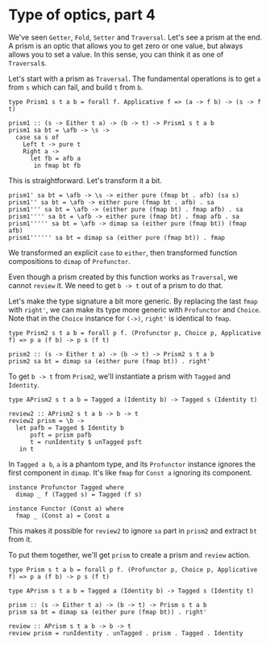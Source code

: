 # Type of optics, part 4

We've seen `Getter`, `Fold`, `Setter` and `Traversal`. Let's see a prism at the end. A prism is an optic that allows you to get zero or one value, but always allows you to set a value. In this sense, you can think it as one of `Traversal`s.

Let's start with a prism as `Traversal`. The fundamental operations is to get `a` from `s` which can fail, and build `t` from `b`.

```
type Prism1 s t a b = forall f. Applicative f => (a -> f b) -> (s -> f t)

prism1 :: (s -> Either t a) -> (b -> t) -> Prism1 s t a b
prism1 sa bt = \afb -> \s ->
  case sa s of
    Left t -> pure t
    Right a ->
      let fb = afb a
       in fmap bt fb
```

This is straightforward. Let's transform it a bit.

```
prism1' sa bt = \afb -> \s -> either pure (fmap bt . afb) (sa s)
prism1'' sa bt = \afb -> either pure (fmap bt . afb) . sa
prism1''' sa bt = \afb -> (either pure (fmap bt) . fmap afb) . sa
prism1'''' sa bt = \afb -> either pure (fmap bt) . fmap afb . sa
prism1''''' sa bt = \afb -> dimap sa (either pure (fmap bt)) (fmap afb)
prism1'''''' sa bt = dimap sa (either pure (fmap bt)) . fmap
```

We transformed an explicit `case` to `either`, then transformed function compositions to `dimap` of `Profunctor`.

Even though a prism created by this function works as `Traversal`, we cannot `review` it. We need to get `b -> t` out of a prism to do that.

Let's make the type signature a bit more generic. By replacing the last `fmap` with `right'`, we can make its type more generic with `Profunctor` and `Choice`. Note that in the `Choice` instance for `(->)`, `right'` is identical to `fmap`.

```
type Prism2 s t a b = forall p f. (Profunctor p, Choice p, Applicative f) => p a (f b) -> p s (f t)

prism2 :: (s -> Either t a) -> (b -> t) -> Prism2 s t a b
prism2 sa bt = dimap sa (either pure (fmap bt)) . right'
```

To get `b -> t` from `Prism2`, we'll instantiate a prism with `Tagged` and `Identity`.

```
type APrism2 s t a b = Tagged a (Identity b) -> Tagged s (Identity t)

review2 :: APrism2 s t a b -> b -> t
review2 prism = \b ->
  let pafb = Tagged $ Identity b
      psft = prism pafb
      t = runIdentity $ unTagged psft
   in t
```

In `Tagged a b`, `a` is a phantom type, and its `Profunctor` instance ignores the first component in `dimap`. It's like `fmap` for `Const a` ignoring its component.

```
instance Profunctor Tagged where
  dimap _ f (Tagged s) = Tagged (f s)

instance Functor (Const a) where
  fmap _ (Const a) = Const a
```

This makes it possible for `review2` to ignore `sa` part in `prism2` and extract `bt` from it.

To put them together, we'll get `prism` to create a prism and `review` action.

```
type Prism s t a b = forall p f. (Profunctor p, Choice p, Applicative f) => p a (f b) -> p s (f t)

type APrism s t a b = Tagged a (Identity b) -> Tagged s (Identity t)

prism :: (s -> Either t a) -> (b -> t) -> Prism s t a b
prism sa bt = dimap sa (either pure (fmap bt)) . right'

review :: APrism s t a b -> b -> t
review prism = runIdentity . unTagged . prism . Tagged . Identity
```
